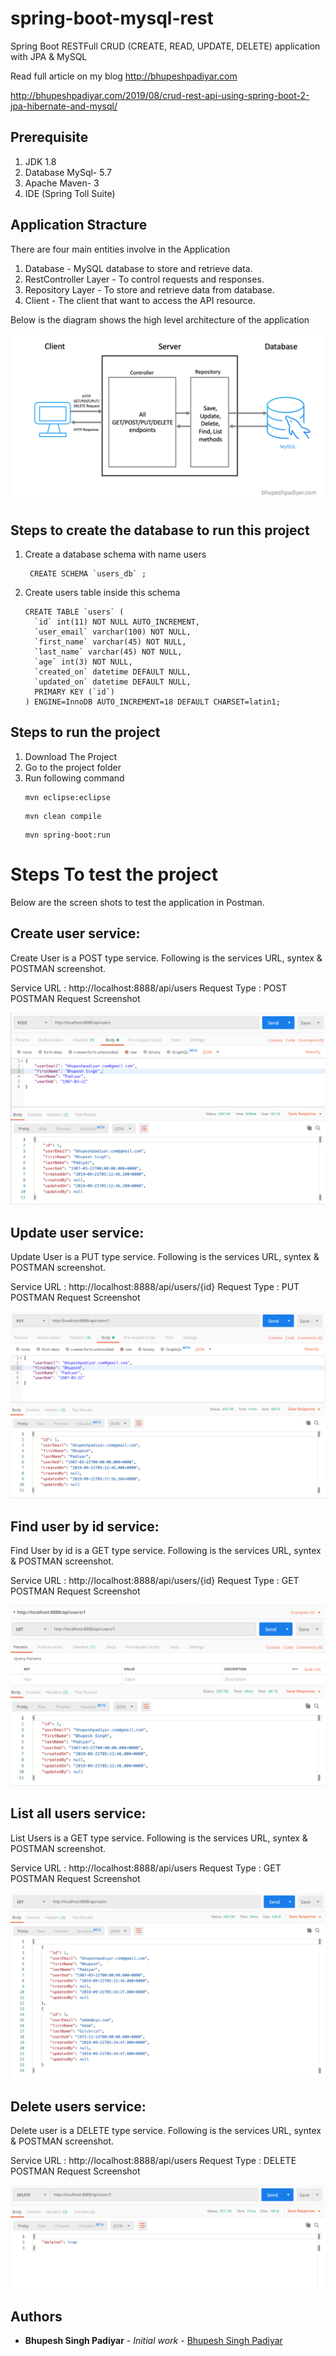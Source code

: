 # spring-boot-mysql-rest
Spring Boot RESTFull CRUD (CREATE, READ, UPDATE, DELETE) application with JPA &amp; MySQL 

Read full article on my blog http://bhupeshpadiyar.com

http://bhupeshpadiyar.com/2019/08/crud-rest-api-using-spring-boot-2-jpa-hibernate-and-mysql/



## Prerequisite
1. JDK 1.8
2. Database MySql- 5.7
3. Apache Maven- 3
4. IDE (Spring Toll Suite)

## Application Stracture
There are four main entities involve in the Application  
1. Database - MySQL database to store and retrieve data.
2. RestController Layer - To control requests and responses.
3. Repository Layer - To store and retrieve data from database.
4. Client - The client that want to access the API resource.


Below is the diagram shows the high level architecture of the application


![alt text](https://raw.githubusercontent.com/bhupeshpadiyar/spring-boot-mysql-rest/master/src/main/resources/static/sbmr-application-architecture.png)



## Steps to create the database to run this project
1. Create a database schema with name users
     ```
      CREATE SCHEMA `users_db` ;
      ```
2. Create users table inside this schema
    ```
    CREATE TABLE `users` (
      `id` int(11) NOT NULL AUTO_INCREMENT,
      `user_email` varchar(100) NOT NULL,
      `first_name` varchar(45) NOT NULL,
      `last_name` varchar(45) NOT NULL,
      `age` int(3) NOT NULL,
      `created_on` datetime DEFAULT NULL,
      `updated_on` datetime DEFAULT NULL,
      PRIMARY KEY (`id`)
    ) ENGINE=InnoDB AUTO_INCREMENT=18 DEFAULT CHARSET=latin1;
    ```
    

## Steps to run the project
1. Download The Project
2. Go to the project folder
3. Run following command
      ```
      mvn eclipse:eclipse
      ```
      ```
      mvn clean compile
      ```
      ```
      mvn spring-boot:run
      ```
      
# Steps To test the project
Below are the screen shots to test the application in Postman.



## Create user service:

Create User is a POST type service. Following is the services URL, syntex & POSTMAN screenshot.

Service URL : http://localhost:8888/api/users
Request Type : POST
POSTMAN Request Screenshot

![alt text](https://raw.githubusercontent.com/bhupeshpadiyar/spring-boot-mysql-rest/master/src/main/resources/static/sbmr_postman_create_user.png)

## Update user service:

Update User is a PUT type service. Following is the services URL, syntex & POSTMAN screenshot.

Service URL : http://localhost:8888/api/users/{id}
Request Type : PUT
POSTMAN Request Screenshot


![alt text](https://raw.githubusercontent.com/bhupeshpadiyar/spring-boot-mysql-rest/master/src/main/resources/static/sbmr_postman_update_user.png)


## Find user by id service:

Find User by id is a GET type service. Following is the services URL, syntex & POSTMAN screenshot.


Service URL : http://localhost:8888/api/users/{id}
Request Type : GET
POSTMAN Request Screenshot


![alt text](https://raw.githubusercontent.com/bhupeshpadiyar/spring-boot-mysql-rest/master/src/main/resources/static/sbmr_postman_find_user.png)


## List all users service:

List Users is a GET type service. Following is the services URL, syntex & POSTMAN screenshot.


Service URL : http://localhost:8888/api/users
Request Type : GET
POSTMAN Request Screenshot

![alt text](https://raw.githubusercontent.com/bhupeshpadiyar/spring-boot-mysql-rest/master/src/main/resources/static/sbmr_postman_list_user.png)

## Delete users service:

Delete user is a DELETE type service. Following is the services URL, syntex & POSTMAN screenshot.


Service URL : http://localhost:8888/api/users
Request Type : DELETE
POSTMAN Request Screenshot

![alt text](https://raw.githubusercontent.com/bhupeshpadiyar/spring-boot-mysql-rest/master/src/main/resources/static/sbmr_postman_delete_user.png)



## Authors

* **Bhupesh Singh Padiyar** - *Initial work* - [Bhupesh Singh Padiyar](https://github.com/bhupeshpadiyar)
